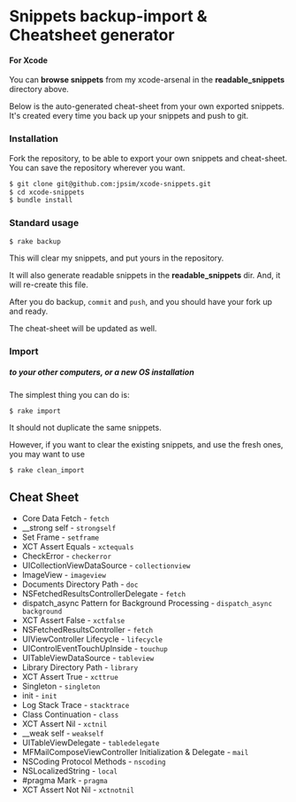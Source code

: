 # Snippets backup-import & Cheatsheet generator

#### For Xcode

You can **browse snippets** from my xcode-arsenal in the **readable_snippets** directory above.

Below is the auto-generated cheat-sheet from your own exported snippets. It's created every time you back up your snippets and push to git.

### Installation

Fork the repository, to be able to export your own snippets and cheat-sheet. You can save the repository wherever you want.

```bash
$ git clone git@github.com:jpsim/xcode-snippets.git
$ cd xcode-snippets
$ bundle install
```

### Standard usage

`$ rake backup`

This will clear my snippets, and put yours in the repository.

It will also generate readable snippets in the **readable_snippets** dir.
And, it will re-create this file.

After you do backup, `commit` and `push`, and you should have your fork up and ready.

The cheat-sheet will be updated as well.

### Import

##### to your other computers, or a new OS installation

The simplest thing you can do is:

`$ rake import`

It should not duplicate the same snippets.

However, if you want to clear the existing snippets, and use the fresh ones, you may want to use

`$ rake clean_import`

## Cheat Sheet
		
* Core Data Fetch - `fetch`
* __strong self - `strongself`
* Set Frame - `setframe`
* XCT Assert Equals - `xctequals`
* CheckError - `checkerror`
* UICollectionViewDataSource - `collectionview`
* ImageView - `imageview`
* Documents Directory Path - `doc`
* NSFetchedResultsControllerDelegate - `fetch`
* dispatch_async Pattern for Background Processing - `dispatch_async background`
* XCT Assert False - `xctfalse`
* NSFetchedResultsController - `fetch`
* UIViewController Lifecycle - `lifecycle`
* UIControlEventTouchUpInside - `touchup`
* UITableViewDataSource - `tableview`
* Library Directory Path - `library`
* XCT Assert True - `xcttrue`
* Singleton - `singleton`
* init - `init`
* Log Stack Trace - `stacktrace`
* Class Continuation - `class`
* XCT Assert Nil - `xctnil`
* __weak self - `weakself`
* UITableViewDelegate - `tabledelegate`
* MFMailComposeViewController Initialization & Delegate - `mail`
* NSCoding Protocol Methods - `nscoding`
* NSLocalizedString - `local`
* \#pragma Mark - `pragma`
* XCT Assert Not Nil - `xctnotnil`
